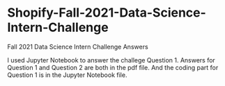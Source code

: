 # Shopify-Fall-2021-Data-Science-Intern-Challenge
Fall 2021 Data Science Intern Challenge Answers

I used Jupyter Notebook to answer the challege Question 1. Answers for Question 1 and Question 2 are both in the pdf file. And the coding part for Question 1 is in the Jupyter Notebook file.
